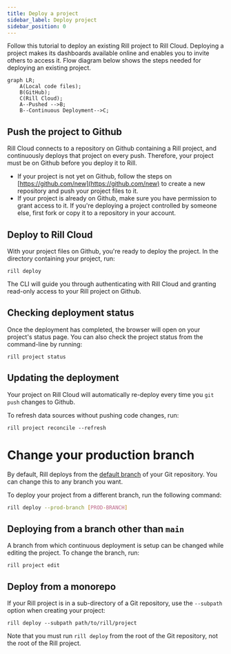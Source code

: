 ```yaml
---
title: Deploy a project
sidebar_label: Deploy project
sidebar_position: 0
---
```


Follow this tutorial to deploy an existing Rill project to Rill Cloud. Deploying a project makes its dashboards available online and enables you to invite others to access it.
Flow diagram below shows the steps needed for deploying an existing project.  
```mermaid
graph LR;
    A(Local code files);
    B(GitHub);
    C(Rill Cloud);
    A--Pushed -->B;
    B--Continuous Deployment-->C;
```
    
## Push the project to Github

Rill Cloud connects to a repository on Github containing a Rill project, and continuously deploys that project on every push. Therefore, your project must be on Github before you deploy it to Rill.

- If your project is not yet on Github, follow the steps on [https://github.com/new](https://github.com/new) to create a new repository and push your project files to it.
- If your project is already on Github, make sure you have permission to grant access to it. If you're deploying a project controlled by someone else, first fork or copy it to a repository in your account.

## Deploy to Rill Cloud

With your project files on Github, you're ready to deploy the project. In the directory containing your project, run:

```
rill deploy
```

The CLI will guide you through authenticating with Rill Cloud and granting read-only access to your Rill project on Github.

## Checking deployment status

Once the deployment has completed, the browser will open on your project's status page. You can also check the project status from the command-line by running:
```
rill project status
```

## Updating the deployment

Your project on Rill Cloud will automatically re-deploy every time you `git push` changes to Github.

To refresh data sources without pushing code changes, run:
```
rill project reconcile --refresh
```

# Change your production branch

By default, Rill deploys from the [default branch](https://docs.github.com/en/pull-requests/collaborating-with-pull-requests/proposing-changes-to-your-work-with-pull-requests/about-branches#about-the-default-branch) of your Git repository. You can change this to any branch you want.

To deploy your project from a different branch, run the following command:

```bash
rill deploy --prod-branch [PROD-BRANCH]
```

## Deploying from a branch other than `main`
A branch from which continuous deployment is setup can be changed while editing the project. To change the branch, run:
```
rill project edit
```

## Deploy from a monorepo

If your Rill project is in a sub-directory of a Git repository, use the `--subpath` option when creating your project:
```
rill deploy --subpath path/to/rill/project
```
Note that you must run `rill deploy` from the root of the Git repository, not the root of the Rill project.

